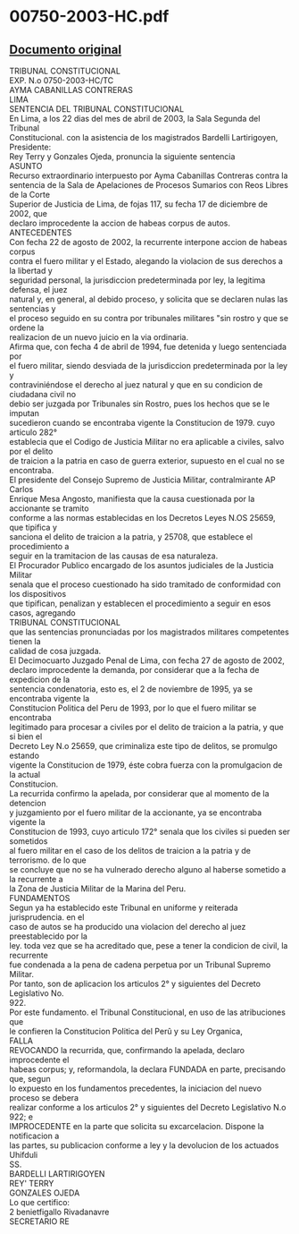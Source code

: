 
00750-2003-HC.pdf
=================
  
[Documento original](https://tc.gob.pe/jurisprudencia/2003/00750-2003-HC.pdf)  
---  
TRIBUNAL CONSTITUCIONAL  
EXP. N.o 0750-2003-HC/TC  
AYMA CABANILLAS CONTRERAS  
LIMA  
SENTENCIA DEL TRIBUNAL CONSTITUCIONAL  
En Lima, a los 22 dias del mes de abril de 2003, la Sala Segunda del Tribunal  
Constitucional. con la asistencia de los magistrados Bardelli Lartirigoyen, Presidente:  
Rey Terry y Gonzales Ojeda, pronuncia la siguiente sentencia  
ASUNTO  
Recurso extraordinario interpuesto por Ayma Cabanillas Contreras contra la  
sentencia de la Sala de Apelaciones de Procesos Sumarios con Reos Libres de la Corte  
Superior de Justicia de Lima, de fojas 117, su fecha 17 de diciembre de 2002, que  
declaro improcedente la accion de habeas corpus de autos.  
ANTECEDENTES  
Con fecha 22 de agosto de 2002, la recurrente interpone accion de habeas corpus  
contra el fuero militar y el Estado, alegando la violacion de sus derechos a la libertad y  
seguridad personal, la jurisdiccion predeterminada por ley, la legitima defensa, el juez  
natural y, en general, al debido proceso, y solicita que se declaren nulas las sentencias y  
el proceso seguido en su contra por tribunales militares "sin rostro y que se ordene la  
realizacion de un nuevo juicio en la via ordinaria.  
Afirma que, con fecha 4 de abril de 1994, fue detenida y luego sentenciada por  
el fuero militar, siendo desviada de la jurisdiccion predeterminada por la ley y  
contraviniéndose el derecho al juez natural y que en su condicion de ciudadana civil no  
debio ser juzgada por Tribunales sin Rostro, pues los hechos que se le imputan  
sucedieron cuando se encontraba vigente la Constitucion de 1979. cuyo articulo 282°  
establecia que el Codigo de Justicia Militar no era aplicable a civiles, salvo por el delito  
de traicion a la patria en caso de guerra exterior, supuesto en el cual no se encontraba.  
El presidente del Consejo Supremo de Justicia Militar, contralmirante AP Carlos  
Enrique Mesa Angosto, manifiesta que la causa cuestionada por la accionante se tramito  
conforme a las normas establecidas en los Decretos Leyes N.OS 25659, que tipifica y  
sanciona el delito de traicion a la patria, y 25708, que establece el procedimiento a  
seguir en la tramitacion de las causas de esa naturaleza.  
El Procurador Publico encargado de los asuntos judiciales de la Justicia Militar  
senala que el proceso cuestionado ha sido tramitado de conformidad con los dispositivos  
que tipifican, penalizan y establecen el procedimiento a seguir en esos casos, agregando  
TRIBUNAL CONSTITUCIONAL  
que las sentencias pronunciadas por los magistrados militares competentes tienen la  
calidad de cosa juzgada.  
El Decimocuarto Juzgado Penal de Lima, con fecha 27 de agosto de 2002,  
declaro improcedente la demanda, por considerar que a la fecha de expedicion de la  
sentencia condenatoria, esto es, el 2 de noviembre de 1995, ya se encontraba vigente la  
Constitucion Politica del Peru de 1993, por lo que el fuero militar se encontraba  
legitimado para procesar a civiles por el delito de traicion a la patria, y que si bien el  
Decreto Ley N.o 25659, que criminaliza este tipo de delitos, se promulgo estando  
vigente la Constitucion de 1979, éste cobra fuerza con la promulgacion de la actual  
Constitucion.  
La recurrida confirmo la apelada, por considerar que al momento de la detencion  
y juzgamiento por el fuero militar de la accionante, ya se encontraba vigente la  
Constitucion de 1993, cuyo articulo 172° senala que los civiles si pueden ser sometidos  
al fuero militar en el caso de los delitos de traicion a la patria y de terrorismo. de lo que  
se concluye que no se ha vulnerado derecho alguno al haberse sometido a la recurrente a  
la Zona de Justicia Militar de la Marina del Peru.  
FUNDAMENTOS  
Segun ya ha establecido este Tribunal en uniforme y reiterada jurisprudencia. en el  
caso de autos se ha producido una violacion del derecho al juez preestablecido por la  
ley. toda vez que se ha acreditado que, pese a tener la condicion de civil, la recurrente  
fue condenada a la pena de cadena perpetua por un Tribunal Supremo Militar.  
Por tanto, son de aplicacion los articulos 2° y siguientes del Decreto Legislativo No.  
922.  
Por este fundamento. el Tribunal Constitucional, en uso de las atribuciones que  
le confieren la Constitucion Politica del Perû y su Ley Organica,  
FALLA  
REVOCANDO la recurrida, que, confirmando la apelada, declaro improcedente el  
habeas corpus; y, reformandola, la declara FUNDADA en parte, precisando que, segun  
lo expuesto en los fundamentos precedentes, la iniciacion del nuevo proceso se debera  
realizar conforme a los articulos 2° y siguientes del Decreto Legislativo N.o 922; e  
IMPROCEDENTE en la parte que solicita su excarcelacion. Dispone la notificacion a  
las partes, su publicacion conforme a ley y la devolucion de los actuados  
Uhifduli  
SS.  
BARDELLI LARTIRIGOYEN  
REY' TERRY  
GONZALES OJEDA  
Lo que certifico:  
2 benietfigallo Rivadanavre  
SECRETARIO RE